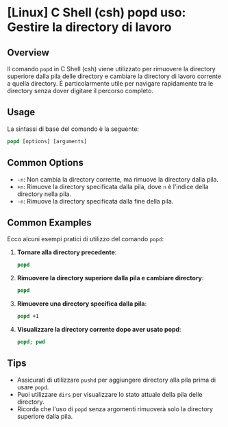# [Linux] C Shell (csh) popd uso: Gestire la directory di lavoro

## Overview
Il comando `popd` in C Shell (csh) viene utilizzato per rimuovere la directory superiore dalla pila delle directory e cambiare la directory di lavoro corrente a quella directory. È particolarmente utile per navigare rapidamente tra le directory senza dover digitare il percorso completo.

## Usage
La sintassi di base del comando è la seguente:

```csh
popd [options] [arguments]
```

## Common Options
- `-n`: Non cambia la directory corrente, ma rimuove la directory dalla pila.
- `+n`: Rimuove la directory specificata dalla pila, dove `n` è l'indice della directory nella pila.
- `-n`: Rimuove la directory specificata dalla fine della pila.

## Common Examples
Ecco alcuni esempi pratici di utilizzo del comando `popd`:

1. **Tornare alla directory precedente**:
   ```csh
   popd
   ```

2. **Rimuovere la directory superiore dalla pila e cambiare directory**:
   ```csh
   popd
   ```

3. **Rimuovere una directory specifica dalla pila**:
   ```csh
   popd +1
   ```

4. **Visualizzare la directory corrente dopo aver usato popd**:
   ```csh
   popd; pwd
   ```

## Tips
- Assicurati di utilizzare `pushd` per aggiungere directory alla pila prima di usare `popd`.
- Puoi utilizzare `dirs` per visualizzare lo stato attuale della pila delle directory.
- Ricorda che l'uso di `popd` senza argomenti rimuoverà solo la directory superiore dalla pila.